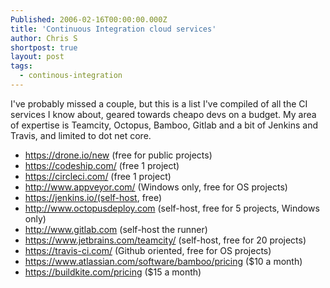 ```yaml
---
Published: 2006-02-16T00:00:00.000Z
title: 'Continuous Integration cloud services'
author: Chris S
shortpost: true
layout: post
tags:
  - continous-integration
---
```

I've probably missed a couple, but this is a list I've compiled of all the CI services I know about, geared towards cheapo devs on a budget. My area of expertise is Teamcity, Octopus, Bamboo, Gitlab and a bit of Jenkins and Travis, and limited to dot net core.

- https://drone.io/new (free for public projects)
- https://codeship.com/ (free 1 project)
- https://circleci.com/ (free 1 project)
- http://www.appveyor.com/ (Windows only, free for OS projects)
- https://jenkins.io/(self-host, free)
- http://www.octopusdeploy.com (self-host, free for 5 projects, Windows only)
- http://www.gitlab.com (self-host the runner)
- https://www.jetbrains.com/teamcity/ (self-host, free for 20 projects)
- https://travis-ci.com/ (Github oriented, free for OS projects)
- https://www.atlassian.com/software/bamboo/pricing ($10 a month)
- https://buildkite.com/pricing ($15 a month)